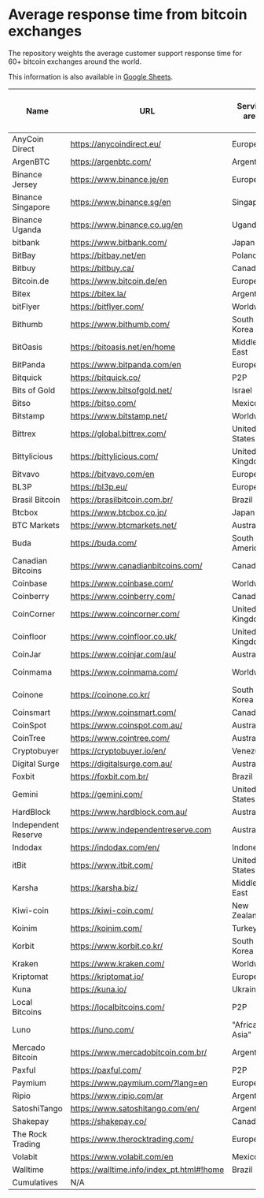 # Average response time from bitcoin exchanges

The repository weights the average customer support response time for 60+ bitcoin exchanges around the world.

This information is also available in [Google Sheets](https://docs.google.com/spreadsheets/d/1k90K6aCj9MMQZjDoMbQsG5_B7MZ4YHkCg_gmtP1G_ag/edit?usp=sharing).

| Name                | URL                                       | Service area   | Contact                                                                  | Last contacted | Response time in days | Previous response time in days (1) | Previous response time in days (2) | Average response time in days | 
|---------------------|-------------------------------------------|----------------|--------------------------------------------------------------------------|----------------|-----------------------|------------------------------------|------------------------------------|-------------------------------| 
| AnyCoin Direct      | https://anycoindirect.eu/                 | Europe         | support@anycoindirect.eu                                                 | 6/4/2020       | 1                     |                                    |                                    | 1.00                          | 
| ArgenBTC            | https://argenbtc.com/                     | Argentina      | contacto@argenbtc.com                                                    | 6/4/2020       | 0                     |                                    |                                    | 0.00                          | 
| Binance Jersey      | https://www.binance.je/en                 | Europe         | https://support.binance.je/hc/en-us/requests/new                         | 6/4/2020       | 1                     |                                    |                                    | 1.00                          | 
| Binance Singapore   | https://www.binance.sg/en                 | Singapore      | https://binancesingapore.zendesk.com/hc/en-us/requests/new               | 6/4/2020       | 1                     |                                    |                                    | 1.00                          | 
| Binance Uganda      | https://www.binance.co.ug/en              | Uganda         | https://support.binance.co.ug/hc/en-us/requests/new                      | 6/4/2020       | 1                     |                                    |                                    | 1.00                          | 
| bitbank             | https://www.bitbank.com/                  | Japan          | support@bitbank.com                                                      | 6/4/2020       | 1                     |                                    |                                    | 1.00                          | 
| BitBay              | https://bitbay.net/en                     | Poland         | https://support.bitbay.net/en/support/home                               | 6/4/2020       | 1                     |                                    |                                    | 1.00                          | 
| Bitbuy              | https://bitbuy.ca/                        | Canada         | https://support.bitbuy.ca/hc/en-us/requests/new                          | 6/4/2020       | 1                     |                                    |                                    | 1.00                          | 
| Bitcoin.de          | https://www.bitcoin.de/en                 | Europe         | https://www.bitcoin.de/en/kontakt                                        | 6/8/2020       | 0                     |                                    |                                    | 0.00                          | 
| Bitex               | https://bitex.la/                         | Argentina      | Icon in bottom right-hand corner of page                                 | 6/8/2020       | 11                    |                                    |                                    | 11.00                         | 
| bitFlyer            | https://bitflyer.com/                     | Worldwide      | https://bitflyer.com/en-eu/contact                                       | 6/8/2020       | 0                     |                                    |                                    | 0.00                          | 
| Bithumb             | https://www.bithumb.com/                  | South Korea    | info@bithumbcorp.com                                                     | 6/8/2020       | 5                     |                                    |                                    | 5.00                          | 
| BitOasis            | https://bitoasis.net/en/home              | Middle East    | https://bitoasis.net/en/support                                          | 6/4/2020       | 1                     |                                    |                                    | 1.00                          | 
| BitPanda            | https://www.bitpanda.com/en               | Europe         | https://support.bitpanda.com/hc/en-us/requests/new                       | 6/4/2020       | 1                     |                                    |                                    | 1.00                          | 
| Bitquick            | https://bitquick.co/                      | P2P            | https://bitquick.co/contact                                              | 6/4/2020       | 1                     |                                    |                                    | 1.00                          | 
| Bits of Gold        | https://www.bitsofgold.net/               | Israel         | https://bitsofgoldhelp.freshdesk.com/en/support/tickets/new              | 6/4/2020       | 3                     |                                    |                                    | 3.00                          | 
| Bitso               | https://bitso.com/                        | Mexico         | https://help.bitso.com/en/support/tickets/new                            | 6/4/2020       | 8                     |                                    |                                    | 8.00                          | 
| Bitstamp            | https://www.bitstamp.net/                 | Worldwide      | support@bitstamp.net                                                     | 6/4/2020       | 1                     |                                    |                                    | 1.00                          | 
| Bittrex             | https://global.bittrex.com/               | United States  | https://bittrexglobal.zendesk.com/hc/en-us/requests/new                  | 6/4/2020       | 1                     |                                    |                                    | 1.00                          | 
| Bittylicious        | https://bittylicious.com/                 | United Kingdom | support@bittylicious.com                                                 | 6/4/2020       | 1                     |                                    |                                    | 1.00                          | 
| Bitvavo             | https://bitvavo.com/en                    | Europe         | https://support.bitvavo.com/l/en                                         | 6/4/2020       | 1                     |                                    |                                    | 1.00                          | 
| BL3P                | https://bl3p.eu/                          | Europe         | contact@bl3p.eu                                                          | 6/4/2020       | 1                     |                                    |                                    | 1.00                          | 
| Brasil Bitcoin      | https://brasilbitcoin.com.br/             | Brazil         | suporte@brasilbitcoin.com.br                                             | 6/4/2020       | 1                     |                                    |                                    | 1.00                          | 
| Btcbox              | https://www.btcbox.co.jp/                 | Japan          | https://support.btcbox.co.jp/hc/en-us/requests/new                       | 6/4/2020       | 1                     |                                    |                                    | 1.00                          | 
| BTC Markets         | https://www.btcmarkets.net/               | Australia      | https://support.btcmarkets.net/hc/en-us/requests/new                     | Pending        | N/A                   |                                    |                                    | N/A                           | 
| Buda                | https://buda.com/                         | South America  | Icon in bottom right-hand corner of page                                 | 6/8/2020       | 0                     |                                    |                                    | 0.00                          | 
| Canadian Bitcoins   | https://www.canadianbitcoins.com/         | Canada         | info@canadianbitcoins.com                                                | 6/5/2020       | 0                     |                                    |                                    | 0.00                          | 
| Coinbase            | https://www.coinbase.com/                 | Worldwide      | https://help.coinbase.com/en/contact-us                                  | 6/8/2020       | 0                     |                                    |                                    | N/A                           | 
| Coinberry           | https://www.coinberry.com/                | Canada         | https://help.coinberry.com/s/                                            | 6/5/2020       | 0                     |                                    |                                    | N/A                           | 
| CoinCorner          | https://www.coincorner.com/               | United Kingdom | https://www.coincorner.com/ContactUs                                     | 6/5/2020       | 0                     |                                    |                                    | 0.00                          | 
| Coinfloor           | https://www.coinfloor.co.uk/              | United Kingdom | support@coinfloor.co.uk                                                  | 6/5/2020       | 4                     |                                    |                                    | 4.00                          | 
| CoinJar             | https://www.coinjar.com/au/               | Australia      | https://support.coinjar.com/hc/en-us/requests/new                        | 6/5/2020       | 3                     |                                    |                                    | 3.00                          | 
| Coinmama            | https://www.coinmama.com/                 | Worldwide      | https://support.coinmama.com/hc/en-us/requests/new?ticket_form_id=190869 | 6/5/2020       | 0                     |                                    |                                    | 0.00                          | 
| Coinone             | https://coinone.co.kr/                    | South Korea    | support@coinone.co.kr                                                    | 6/8/2020       | 2                     |                                    |                                    | 2.00                          | 
| Coinsmart           | https://www.coinsmart.com/                | Canada         | https://www.coinsmart.com/contact-us/                                    | 6/5/2020       | 0                     |                                    |                                    | 0.00                          | 
| CoinSpot            | https://www.coinspot.com.au/              | Australia      | https://coinspot.zendesk.com/hc/en-us/requests/new                       | 6/5/2020       | 1                     |                                    |                                    | 1.00                          | 
| CoinTree            | https://www.cointree.com/                 | Australia      | https://support.cointree.com/hc/en-us/requests                           | 6/8/2020       | 2                     |                                    |                                    | 2.00                          | 
| Cryptobuyer         | https://cryptobuyer.io/en/                | Venezuela      | https://cryptobuyer.io/en/                                               | 6/5/2020       | 2                     |                                    |                                    | 2.00                          | 
| Digital Surge       | https://digitalsurge.com.au/              | Australia      | contact@digitalsurge.com.au                                              | 6/6/2020       | 1                     |                                    |                                    | 1.00                          | 
| Foxbit              | https://foxbit.com.br/                    | Brazil         | https://faq.foxbit.com.br/hc/pt-br/requests/new                          | 6/6/2020       | 2                     |                                    |                                    | 2.00                          | 
| Gemini              | https://gemini.com/                       | United States  | support@gemini.com                                                       | 6/6/2020       | 0                     |                                    |                                    | 0.00                          | 
| HardBlock           | https://www.hardblock.com.au/             | Australia      | support@hardblock.com.au                                                 | 6/6/2020       | 1                     |                                    |                                    | 1.00                          | 
| Independent Reserve | https://www.independentreserve.com        | Australia      | support@independentreserve.com                                           | 6/6/2020       | 0                     |                                    |                                    | 0.00                          | 
| Indodax             | https://indodax.com/en/                   | Indonesia      | support@indodax.com                                                      | 6/6/2020       | 0                     |                                    |                                    | 0.00                          | 
| itBit               | https://www.itbit.com/                    | United States  | https://help.paxos.com/hc/en-us/requests/new                             | 6/6/2020       | 2                     |                                    |                                    | 2.00                          | 
| Karsha              | https://karsha.biz/                       | Middle East    | support@karsha.biz                                                       | 6/6/2020       | 0                     |                                    |                                    | 0.00                          | 
| Kiwi-coin           | https://kiwi-coin.com/                    | New Zealand    | info@kiwi-coin.com                                                       | 6/6/2020       | 1                     |                                    |                                    | 1.00                          | 
| Koinim              | https://koinim.com/                       | Turkey         | destek@koinim.com                                                        | 6/6/2020       | 0                     |                                    |                                    | 0.00                          | 
| Korbit              | https://www.korbit.co.kr/                 | South Korea    | info@korbit.co.kr                                                        | 6/6/2020       | 2                     |                                    |                                    | 2.00                          | 
| Kraken              | https://www.kraken.com/                   | Worldwide      | https://support.kraken.com/hc/en-us/requests/new                         | 6/8/2020       | 0                     |                                    |                                    | 0.00                          | 
| Kriptomat           | https://kriptomat.io/                     | Europe         | support@kriptomat.io                                                     | 6/6/2020       | 0                     |                                    |                                    | 0.00                          | 
| Kuna                | https://kuna.io/                          | Ukraine        | support@kuna.io                                                          | 6/6/2020       | 0                     |                                    |                                    | 0.00                          | 
| Local Bitcoins      | https://localbitcoins.com/                | P2P            | https://localbitcoins.com/support/request/#other                         | 6/6/2020       | 3                     |                                    |                                    | 3.00                          | 
| Luno                | https://luno.com/                         | "Africa, Asia" | https://www.luno.com/help/en/tickets/new                                 | 6/6/2020       | 5                     |                                    |                                    | 5.00                          | 
| Mercado Bitcoin     | https://www.mercadobitcoin.com.br/        | Argentina      | https://suporte.mercadobitcoin.com.br/hc/pt-br/requests/new              | 6/8/2020       | 0                     |                                    |                                    | 0.00                          | 
| Paxful              | https://paxful.com/                       | P2P            | Icon in bottom right-hand corner of page                                 | 6/6/2020       | 1                     |                                    |                                    | 1.00                          | 
| Paymium             | https://www.paymium.com/?lang=en          | Europe         | support@paymium.com                                                      | 6/6/2020       | 2                     |                                    |                                    | 2.00                          | 
| Ripio               | https://www.ripio.com/ar                  | Argentina      | Icon in bottom right-hand corner of page                                 | 6/8/2020       | 11                    |                                    |                                    | 11.00                         | 
| SatoshiTango        | https://www.satoshitango.com/en/          | Argentina      | support@satoshitango.com                                                 | 6/6/2020       | 6                     |                                    |                                    | 6.00                          | 
| Shakepay            | https://shakepay.co/                      | Canada         | Icon in bottom right-hand corner of page                                 | 6/8/2020       | 0                     |                                    |                                    | 0.00                          | 
| The Rock Trading    | https://www.therocktrading.com/           | Europe         | support@therocktrading.com                                               | 6/6/2020       | 0                     |                                    |                                    | 0.00                          | 
| Volabit             | https://www.volabit.com/en                | Mexico         | Icon in bottom right-hand corner of page                                 | 6/8/2020       | 4                     |                                    |                                    | 4.00                          | 
| Walltime            | https://walltime.info/index_pt.html#!home | Brazil         | sos@walltime.info                                                        | 6/6/2020       | 2                     |                                    |                                    | 2.00                          | 
| Cumulatives         | N/A                                       |                | N/A                                                                      | N/A            | 1.63                  | N/A                                | N/A                                | 1.68                          | 

